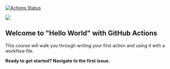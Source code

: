 [![Actions Status](https://github.com/atableman/hello-github-actions/workflows/A%20workflow%20for%20my%20Hello%20World/badge.svg)](https://github.com/{atableman}/{hello-github-actions}/actions)

![](https://github.com/actions/hello-world/workflows/.github/workflows/main.yml/badge.svg)

## Welcome to "Hello World" with GitHub Actions

This course will walk you through writing your first action and using it with a workflow file. 

**Ready to get started? Navigate to the first issue.**
